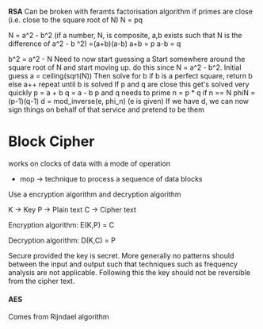 **RSA**
Can be broken with feramts factorisation algorithm if primes are close (i.e. close to the square root of N)
N = pq

N = a^2 - b^2 (if a number, N,  is composite, a,b exists such that N is the difference of a^2 - b ^2)
    =(a+b)(a-b)
    a+b = p
    a-b = q

b^2 = a^2 - N
Need to now start guessing a
	Start somewhere around the square root of N and start moving up.
	do this since N = a^2 - b^2.
	Initial guess
		a = ceiling(sqrt(N))
		Then solve for b
		if b is a perfect square, return b
		else a++
	repeat until b is solved 
		If p and q are close this get's solved very quickly 
	p = a + b
	q = a - b
	p and q needs to prime
	n = p * q
	if n == N
		phiN = (p-1)(q-1)
		d = mod_inverse(e, phi_n) (e is given)
		If we have d, we can now sign things on behalf of that service and pretend to be them


# Block Cipher
works on clocks of data with a mode of operation
- mop -> technique to process a sequence of data blocks 

Use a encryption algorithm and decryption algorithm

K -> Key
P -> Plain text 
C -> Cipher text

Encryption algorithm: 
E(K,P) = C

Decryption algorithm: 
D(K,C) = P

Secure provided the key is secret.
More generally no patterns should between the input and output such that techniques such as frequency analysis are not applicable.
Following this the key should not be reversible from the cipher text.



#### AES
Comes from Rijndael algorithm

